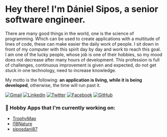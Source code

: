 <!-- Greeting -->
# Hey there! I'm Dániel Sipos, a senior software engineer.

<!--Introduction -->
There are many good things in the world, one is the science of programming. Which can be used to create applications with a multitude of lines of code, these can make easier the daily work of people. I sit down in front of my computer with this spirit day by day and work to reach this goal. I am one of the lucky people, whose job is one of their hobbies, so my mood does not decrease after many hours of development. This profession is full of challenges, continuous improvement is given and expected, do not get stuck in one technology, need to increase knowledge.

My motto is the following: **an application is living, while it is being developed**, otherwise, the time will run past it.

<!-- Badges -->
[![Gmail](https://img.shields.io/badge/-Gmail-c14438?style=flat&logo=Gmail&logoColor=white)](mailto:siposdani87@gmail.com)
[![Linkedin](https://img.shields.io/badge/-LinkedIn-0077b5?style=flat&logo=Linkedin&logoColor=white)](https://www.linkedin.com/in/siposdani87)
[![Twitter](https://img.shields.io/badge/-Twitter-00acee?style=flat&logo=Twitter&logoColor=white)](https://twitter.com/@siposdani87)
[![Facebook](https://img.shields.io/badge/-Facebook-4267B2?style=flat&logo=Facebook&logoColor=white)](https://facebook.com/siposdani87)
[![GitHub](https://img.shields.io/badge/-GitHub-000?style=flat&logo=Github&logoColor=white)](https://github.com/siposdani87)

<!-- Apps -->
### 💼 Hobby Apps that I'm currently working on:
* [TrophyMap](https://trophymap.org)
* [I18Nature](https://i18nature.com)
* [siposdani87](https://siposdani87.com)

<!---
siposdani87/siposdani87 is a ✨ special ✨ repository because its `README.md` (this file) appears on your GitHub profile.
You can click the Preview link to take a look at your changes.
--->
